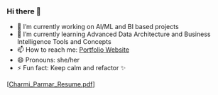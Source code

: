 ### Hi there 👋

- 🔭 I’m currently working on AI/ML and BI based projects
- 🌱 I’m currently learning Advanced Data Architecture and Business Intelligence Tools and Concepts
- 📫 How to reach me: [Portfolio Website](https://charmiparmar.netlify.app/)
- 😄 Pronouns: she/her
- ⚡ Fun fact: Keep calm and refactor ✨

[[Charmi_Parmar_Resume.pdf](https://github.com/user-attachments/files/17217709/Charmi_Parmar_Resume.pdf)]


<!--
**charmiparmar/charmiparmar** is a ✨ _special_ ✨ repository because its `README.md` (this file) appears on your GitHub profile.

Here are some ideas to get you started:

- 🔭 I’m currently working on ...
- 🌱 I’m currently learning ...
- 👯 I’m looking to collaborate on ...
- 🤔 I’m looking for help with ...
- 💬 Ask me about ...
- 📫 How to reach me: ...
- 😄 Pronouns: ...
- ⚡ Fun fact: ...
-->
